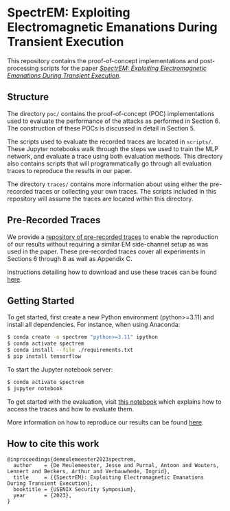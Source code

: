 # SpectrEM: Exploiting Electromagnetic Emanations During Transient Execution

This repository contains the proof-of-concept implementations and post-processing scripts for the paper [*SpectrEM: Exploiting Electromagnetic Emanations During Transient Execution*](https://www.esat.kuleuven.be/cosic/publications/article-3656.pdf).

## Structure

The directory `poc/` contains the proof-of-concept (POC) implementations used to evaluate the performance of the attacks as performed in Section 6. The construction of these POCs is discussed in detail in Section 5. 

The scripts used to evaluate the recorded traces are located in `scripts/`. These Jupyter notebooks walk through the steps we used to train the MLP network, and evaluate a trace using both evaluation methods. This directory also contains scripts that will programmatically go through all evaluation traces to reproduce the results in our paper.

The directory `traces/` contains more information about using either the pre-recorded traces or collecting your own traces. The scripts included in this repository will assume the traces are located within this directory.

## Pre-Recorded Traces

We provide a [repository of pre-recorded traces](https://rdr.kuleuven.be/dataset.xhtml?persistentId=doi:10.48804/AHTI1A) to enable the reproduction of our results without requiring a similar EM side-channel setup as was used in the paper. These pre-recorded traces cover all experiments in Sections 6 through 8 as well as Appendix C.

Instructions detailing how to download and use these traces can be found [here](./traces/readme.md).


## Getting Started

To get started, first create a new Python environment (python>=3.11) and install all dependencies. For instance, when using Anaconda:

```bash
$ conda create -n spectrem "python>=3.11" ipython
$ conda activate spectrem
$ conda install --file ./requirements.txt
$ pip install tensorflow
```

To start the Jupyter notebook server:
```bash
$ conda activate spectrem
$ jupyter notebook
```

To get started with the evaluation, visit [this notebook](./scripts/evaluate/evaluate_extraction_methods.ipynb) which explains how to access the traces and how to evaluate them.

More information on how to reproduce our results can be found [here](./scripts/readme.md).


## How to cite this work

```
@inproceedings{demeulemeester2023spectrem,
  author    = {De Meulemeester, Jesse and Purnal, Antoon and Wouters, Lennert and Beckers, Arthur and Verbauwhede, Ingrid},
  title     = {{SpectrEM}: Exploiting Electromagnetic Emanations During Transient Execution},
  booktitle = {USENIX Security Symposium},
  year      = {2023},
}
```
